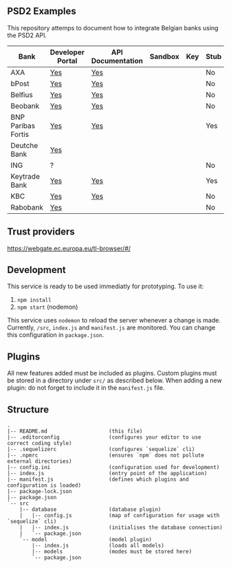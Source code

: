 PSD2 Examples
-------------

This repository attemps to document how to integrate Belgian banks using the PSD2 API.


| Bank               | Developer Portal | API Documentation | Sandbox | Key |Stub |
|--------------------|------------------|-------------------|---------|-----|-----|
| AXA                | [Yes](https://api-portal.axabank.be/) | [Yes](https://api-portal.axabank.be/apis) |         | | No |
| bPost              | [Yes](https://portal.psd2.bpostbank.be/howto) | [Yes](https://portal.psd2.bpostbank.be/apis) |         | | No |
| Belfius            | [Yes](https://developer.belfius.be/) | [Yes](https://developer.belfius.be/devportal/en/apis/index.aspx) |        | | No |
| Beobank            | [Yes](https://online.beobank.be/oauth2/nl/devportal/index.html) | [Yes](https://online.beobank.be/oauth2/nl/devportal/oauth2-spec.html) |         | | No |
| BNP Paribas Fortis | [Yes](https://developer.bnpparibasfortis.com/) | [Yes](https://developer.bnpparibasfortis.com/api-references) |        | | Yes |
| Deutche Bank       | [Yes](https://developer.db.com/)
| ING                | ?               |                   |         |     | No |
| Keytrade Bank      | [Yes](https://developer.keytradebank.be/) | [Yes](https://developer.keytradebank.be/apis) |        | | Yes |
| KBC                | [Yes](https://developer.kbc-group.com/kbc-be/en.html) | [Yes](https://developer.kbc-group.com/kbc-be/en/apis.html?zone=topnav) |         |     | No |
| Rabobank           | [Yes](https://www.rabobank.be/fr/developer)                 |                   |         |     | No |


Trust providers
---------------

https://webgate.ec.europa.eu/tl-browser/#/


Development
-----------

This service is ready to be used immediatly for prototyping.
To use it:

 1. `npm install`
 2. `npm start` (nodemon)

This service uses `nodemon` to reload the server whenever a change is made.
Currently, `/src`, `index.js` and `manifest.js` are monitored. You can change this configuration in `package.json`.


Plugins
-------

All new features added must be included as plugins.
Custom plugins must be stored in a directory under `src/` as described below.
When adding a new plugin: do not forget to include it in the `manifest.js` file.


Structure
---------

```
.
|-- README.md                    (this file)
|-- .editorconfig                (configures your editor to use correct coding style)
|-- .sequelizerc                 (configures `sequelize` cli)
|-- .npmrc                       (ensures `npm` does not pollute external directories)
|-- config.ini                   (configuration used for development)
|-- index.js                     (entry point of the application)
|-- manifest.js                  (defines which plugins and configuration is loaded)
|-- package-lock.json
|-- package.json
`-- src
    |-- database                 (database plugin)
    |   |-- config.js            (map of configuration for usage with `sequelize` cli)
    |   |-- index.js             (initialises the database connection)
    |   `-- package.json
    `-- model                    (model plugin)
        |-- index.js             (loads all models)
        |-- models               (modes must be stored here)
        `-- package.json
```
